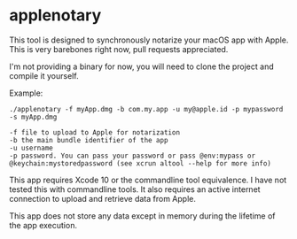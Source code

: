# applenotary

This tool is designed to synchronously notarize your macOS app with Apple. This is very barebones right now, pull requests appreciated.

I'm not providing a binary for now, you will need to clone the project and compile it yourself.

Example:

`./applenotary -f myApp.dmg -b com.my.app -u my@apple.id -p mypassword -s myApp.dmg`

```
-f file to upload to Apple for notarization
-b the main bundle identifier of the app
-u username
-p password. You can pass your password or pass @env:mypass or @keychain:mystoredpassword (see xcrun altool --help for more info)
```

This app requires Xcode 10 or the commandline tool equivalence. I have not tested this with commandline tools. It also requires an active internet connection to upload and retrieve data from Apple.

This app does not store any data except in memory during the lifetime of the app execution.
